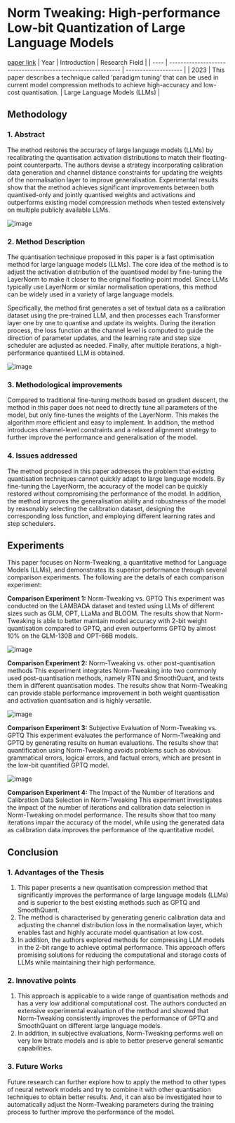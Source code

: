 # Norm Tweaking: High-performance Low-bit Quantization of Large Language Models
[paper link](https://arxiv.org/pdf/2309.02784) 
| Year | Introduction                                                         | Research Field                 |
| ---- | ------------------------------------------------------------ | -------------------- |
| 2023 | This paper describes a technique called ‘paradigm tuning’ that can be used in current model compression methods to achieve high-accuracy and low-cost quantisation.          | Large Language Models (LLMs)         |

## Methodology

### 1. Abstract
The method restores the accuracy of large language models (LLMs) by recalibrating the quantisation activation distributions to match their floating-point counterparts. The authors devise a strategy incorporating calibration data generation and channel distance constraints for updating the weights of the normalisation layer to improve generalisation. Experimental results show that the method achieves significant improvements between both quantised-only and jointly quantised weights and activations and outperforms existing model compression methods when tested extensively on multiple publicly available LLMs.

![image](https://github.com/user-attachments/assets/911120f3-69e3-4b45-8233-2beec8474880)

### 2. Method Description 
The quantisation technique proposed in this paper is a fast optimisation method for large language models (LLMs). The core idea of the method is to adjust the activation distribution of the quantised model by fine-tuning the LayerNorm to make it closer to the original floating-point model. Since LLMs typically use LayerNorm or similar normalisation operations, this method can be widely used in a variety of large language models.

Specifically, the method first generates a set of textual data as a calibration dataset using the pre-trained LLM, and then processes each Transformer layer one by one to quantise and update its weights. During the iteration process, the loss function at the channel level is computed to guide the direction of parameter updates, and the learning rate and step size scheduler are adjusted as needed. Finally, after multiple iterations, a high-performance quantised LLM is obtained.

![image](https://github.com/user-attachments/assets/d2b3be9d-aab0-470f-b0bd-dddceb70d877)
  
### 3. Methodological improvements
Compared to traditional fine-tuning methods based on gradient descent, the method in this paper does not need to directly tune all parameters of the model, but only fine-tunes the weights of the LayerNorm. This makes the algorithm more efficient and easy to implement. In addition, the method introduces channel-level constraints and a relaxed alignment strategy to further improve the performance and generalisation of the model.

### 4. Issues addressed 
The method proposed in this paper addresses the problem that existing quantisation techniques cannot quickly adapt to large language models. By fine-tuning the LayerNorm, the accuracy of the model can be quickly restored without compromising the performance of the model. In addition, the method improves the generalisation ability and robustness of the model by reasonably selecting the calibration dataset, designing the corresponding loss function, and employing different learning rates and step schedulers. 

## Experiments
This paper focuses on Norm-Tweaking, a quantitative method for Language Models (LLMs), and demonstrates its superior performance through several comparison experiments. The following are the details of each comparison experiment:

**Comparison Experiment 1:** Norm-Tweaking vs. GPTQ This experiment was conducted on the LAMBADA dataset and tested using LLMs of different sizes such as GLM, OPT, LLaMa and BLOOM. The results show that Norm-Tweaking is able to better maintain model accuracy with 2-bit weight quantisation compared to GPTQ, and even outperforms GPTQ by almost 10% on the GLM-130B and OPT-66B models.

![image](https://github.com/user-attachments/assets/fffe3fa3-83af-4c46-9981-563b6d57c402)

**Comparison Experiment 2:** Norm-Tweaking vs. other post-quantisation methods This experiment integrates Norm-Tweaking into two commonly used post-quantisation methods, namely RTN and SmoothQuant, and tests them in different quantisation modes. The results show that Norm-Tweaking can provide stable performance improvement in both weight quantisation and activation quantisation and is highly versatile.

![image](https://github.com/user-attachments/assets/dde76920-e3ec-4115-be10-66a2876d5f03)

**Comparison Experiment 3:** Subjective Evaluation of Norm-Tweaking vs. GPTQ This experiment evaluates the performance of Norm-Tweaking and GPTQ by generating results on human evaluations. The results show that quantification using Norm-Tweaking avoids problems such as obvious grammatical errors, logical errors, and factual errors, which are present in the low-bit quantified GPTQ model.

![image](https://github.com/user-attachments/assets/bb7032ea-bb2b-4856-8856-0915300a2047)

**Comparison Experiment 4:** The Impact of the Number of Iterations and Calibration Data Selection in Norm-Tweaking This experiment investigates the impact of the number of iterations and calibration data selection in Norm-Tweaking on model performance. The results show that too many iterations impair the accuracy of the model, while using the generated data as calibration data improves the performance of the quantitative model. 

## Conclusion

### 1. Advantages of the Thesis
  1. This paper presents a new quantisation compression method that significantly improves the performance of large language models (LLMs) and is superior to the best existing methods such as GPTQ and SmoothQuant.
  2. The method is characterised by generating generic calibration data and adjusting the channel distribution loss in the normalisation layer, which enables fast and highly accurate model quantisation at low cost.
  3. In addition, the authors explored methods for compressing LLM models in the 2-bit range to achieve optimal performance. This approach offers promising solutions for reducing the computational and storage costs of LLMs while maintaining their high performance.

### 2. Innovative points
  1. This approach is applicable to a wide range of quantisation methods and has a very low additional computational cost. The authors conducted an extensive experimental evaluation of the method and showed that Norm-Tweaking consistently improves the performance of GPTQ and SmoothQuant on different large language models.
  2. In addition, in subjective evaluations, Norm-Tweaking performs well on very low bitrate models and is able to better preserve general semantic capabilities.
 
### 3. Future Works
 Future research can further explore how to apply the method to other types of neural network models and try to combine it with other quantisation techniques to obtain better results. And, it can also be investigated how to automatically adjust the Norm-Tweaking parameters during the training process to further improve the performance of the model.    
